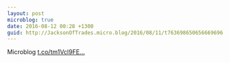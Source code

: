 ```yaml
---
layout: post
microblog: true
date: 2016-08-12 00:28 +1300
guid: http://JacksonOfTrades.micro.blog/2016/08/11/t763698650656669696.html
---
```

Microblog [t.co/tm1Vcl9FE...](https://t.co/tm1Vcl9FEd)
